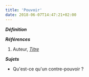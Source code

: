 ```yaml
---
title: 'Pouvoir'
date: 2018-06-07T14:47:21+02:00
---
```


***Définition*** 

>

***Références***

1. Auteur, <u>*Titre*</u>

***Sujets***

- Qu'est-ce qu'un contre-pouvoir ?
